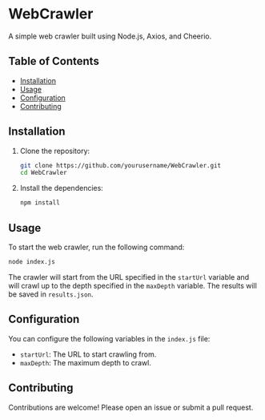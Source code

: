 # WebCrawler

A simple web crawler built using Node.js, Axios, and Cheerio.

## Table of Contents

- [Installation](#installation)
- [Usage](#usage)
- [Configuration](#configuration)
- [Contributing](#contributing)

## Installation

1. Clone the repository:

    ```bash
    git clone https://github.com/yourusername/WebCrawler.git
    cd WebCrawler
    ```

2. Install the dependencies:

    ```bash
    npm install
    ```

## Usage

To start the web crawler, run the following command:

```bash
node index.js
```

The crawler will start from the URL specified in the `startUrl` variable and will crawl up to the depth specified in the `maxDepth` variable. The results will be saved in `results.json`.


## Configuration

You can configure the following variables in the `index.js` file:
* `startUrl`: The URL to start crawling from.
* `maxDepth`: The maximum depth to crawl.

## Contributing

Contributions are welcome! Please open an issue or submit a pull request.
